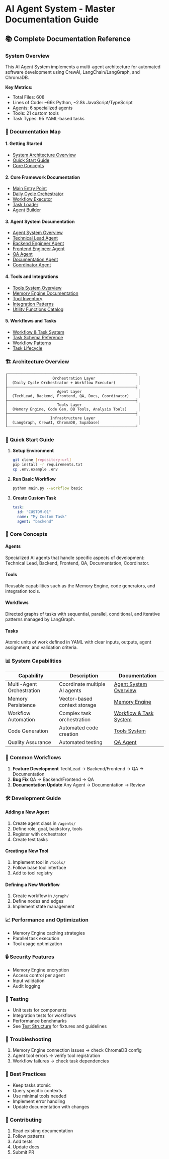 # AI Agent System - Master Documentation Guide

## 📚 Complete Documentation Reference

### System Overview
This AI Agent System implements a multi-agent architecture for automated software development using CrewAI, LangChain/LangGraph, and ChromaDB.

**Key Metrics:**
- Total Files: 608
- Lines of Code: ~66k Python, ~2.8k JavaScript/TypeScript
- Agents: 6 specialized agents
- Tools: 21 custom tools
 - Task Types: 95 YAML-based tasks

### 📖 Documentation Map

#### 1. Getting Started
- [System Architecture Overview](#architecture-overview)
- [Quick Start Guide](#quick-start-guide)
- [Core Concepts](#core-concepts)

#### 2. Core Framework Documentation
- [Main Entry Point](./main_entry_point.md)
- [Daily Cycle Orchestrator](./daily_cycle_orchestrator.md)
- [Workflow Executor](./workflow_executor.md)
- [Task Loader](./task_loader.md)
- [Agent Builder](./agent_builder.md)

#### 3. Agent System Documentation
- [Agent System Overview](./agent_system_overview.md)
- [Technical Lead Agent](./technical_lead_agent.md)
- [Backend Engineer Agent](./backend_agent.md)
- [Frontend Engineer Agent](./frontend_agent.md)
- [QA Agent](./qa_agent.md)
- [Documentation Agent](./documentation_agent.md)
- [Coordinator Agent](./coordinator_agent.md)

#### 4. Tools and Integrations
- [Tools System Overview](./tools_system.md)
- [Memory Engine Documentation](./memory_engine.md)
- [Tool Inventory](./tools_system.md#inventory)
- [Integration Patterns](./tools_system.md#patterns)
- [Utility Functions Catalog](./utilities_catalog.md)

#### 5. Workflows and Tasks
- [Workflow & Task System](./workflow_task_system.md)
- [Task Schema Reference](./workflow_task_system.md#task-definition-schema)
- [Workflow Patterns](./workflow_task_system.md#workflow-patterns)
- [Task Lifecycle](./workflow_task_system.md#task-lifecycle)

### 🏗 Architecture Overview

```
┌─────────────────────────────────────────────────────────┐
│                    Orchestration Layer                   │
│  (Daily Cycle Orchestrator + Workflow Executor)          │
├─────────────────────────────────────────────────────────┤
│                      Agent Layer                         │
│  (TechLead, Backend, Frontend, QA, Docs, Coordinator)    │
├─────────────────────────────────────────────────────────┤
│                      Tools Layer                         │
│  (Memory Engine, Code Gen, DB Tools, Analysis Tools)     │
├─────────────────────────────────────────────────────────┤
│                   Infrastructure Layer                   │
│  (LangGraph, CrewAI, ChromaDB, Supabase)                 │
└─────────────────────────────────────────────────────────┘
```

### 🚀 Quick Start Guide

1. **Setup Environment**
   ```bash
   git clone [repository-url]
   pip install -r requirements.txt
   cp .env.example .env
   ```

2. **Run Basic Workflow**
   ```bash
   python main.py --workflow basic
   ```

3. **Create Custom Task**
   ```yaml
   task:
     id: "CUSTOM-01"
     name: "My Custom Task"
     agent: "backend"
   ```

### 🔑 Core Concepts

#### Agents
Specialized AI agents that handle specific aspects of development: Technical Lead, Backend, Frontend, QA, Documentation, Coordinator.

#### Tools
Reusable capabilities such as the Memory Engine, code generators, and integration tools.

#### Workflows
Directed graphs of tasks with sequential, parallel, conditional, and iterative patterns managed by LangGraph.

#### Tasks
Atomic units of work defined in YAML with clear inputs, outputs, agent assignment, and validation criteria.

### 📊 System Capabilities

| Capability | Description | Documentation |
|------------|-------------|---------------|
| Multi-Agent Orchestration | Coordinate multiple AI agents | [Agent System Overview](./agent_system_overview.md) |
| Memory Persistence | Vector-based context storage | [Memory Engine](./memory_engine.md) |
| Workflow Automation | Complex task orchestration | [Workflow & Task System](./workflow_task_system.md) |
| Code Generation | Automated code creation | [Tools System](./tools_system.md) |
| Quality Assurance | Automated testing | [QA Agent](./qa_agent.md) |

### 🔄 Common Workflows

1. **Feature Development**
   TechLead → Backend/Frontend → QA → Documentation
2. **Bug Fix**
   QA → Backend/Frontend → QA
3. **Documentation Update**
   Any Agent → Documentation → Review

### 🛠 Development Guide

#### Adding a New Agent
1. Create agent class in `/agents/`
2. Define role, goal, backstory, tools
3. Register with orchestrator
4. Create test tasks

#### Creating a New Tool
1. Implement tool in `/tools/`
2. Follow base tool interface
3. Add to tool registry

#### Defining a New Workflow
1. Create workflow in `/graph/`
2. Define nodes and edges
3. Implement state management

### 📈 Performance and Optimization
- Memory Engine caching strategies
- Parallel task execution
- Tool usage optimization

### 🔒 Security Features
- Memory Engine encryption
- Access control per agent
- Input validation
- Audit logging

### 🧪 Testing
- Unit tests for components
- Integration tests for workflows
- Performance benchmarks
- See [Test Structure](test_structure.md) for fixtures and guidelines

### 🚨 Troubleshooting
1. Memory Engine connection issues → check ChromaDB config
2. Agent tool errors → verify tool registration
3. Workflow failures → check task dependencies

### 📝 Best Practices
- Keep tasks atomic
- Query specific contexts
- Use minimal tools needed
- Implement error handling
- Update documentation with changes

### 🤝 Contributing
1. Read existing documentation
2. Follow patterns
3. Add tests
4. Update docs
5. Submit PR


